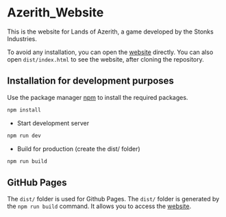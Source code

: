 # Azerith_Website

<!--
Git commits:
https://gitmoji.dev/

TODO: Add links on team
TODO: Update the history
-->

This is the website for Lands of Azerith, a game developed by the Stonks Industries.

To avoid any installation, you can open the [website](https://stonksindustries.github.io/Azerith_Website/dist) directly.
You can also open `dist/index.html` to see the website, after cloning the repository.

## Installation for development purposes

Use the package manager [npm](https://www.npmjs.com/) to install the required packages.

```bash
npm install
```

- Start development server

```bash
npm run dev
```

- Build for production (create the dist/ folder)

```bash
npm run build
```

## GitHub Pages

The `dist/` folder is used for Github Pages. The `dist/` folder is generated by the `npm run build` command.
It allows you to access the [website](https://stonksindustries.github.io/Azerith_Website/dist).
